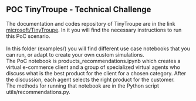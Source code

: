 ## POC TinyTroupe - Technical Challenge

The documentation and codes repository of TinyTroupe are in the link
<a href="https://github.com/microsoft/TinyTroupe/tree/main">microsoft/TinyTroupe</a>.
In it you will find the necessary instructions to run this PoC scenario.
<br><br>
In this folder (examples/) you will find different use case notebooks that you can run, or adapt to create your own custom simulations.
<br>
The PoC notebook is products_recommendations.ipynb which creates a virtual e-commerce client and a group of specialized virtual agents who discuss what is the best product for the client for a chosen category. After the discussion, each agent selects the right product for the customer.
<br>
The methods for running that notebook are in the Python script utils/recommendations.py.
